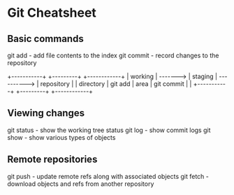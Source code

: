 Git Cheatsheet
==============

Basic commands
--------------

git add     - add file contents to the index
git commit  - record changes to the repository

 +-----------+          +---------+             +------------+
 |  working  | -------> | staging | ----------> | repository |
 | directory | git add  |  area   | git commit  |            |
 +-----------+          +---------+             +------------+


Viewing changes
---------------

git status  - show the working tree status
git log     - show commit logs
git show    - show various types of objects


Remote repositories
-------------------

git push    - update remote refs along with associated objects
git fetch   - download objects and refs from another repository

